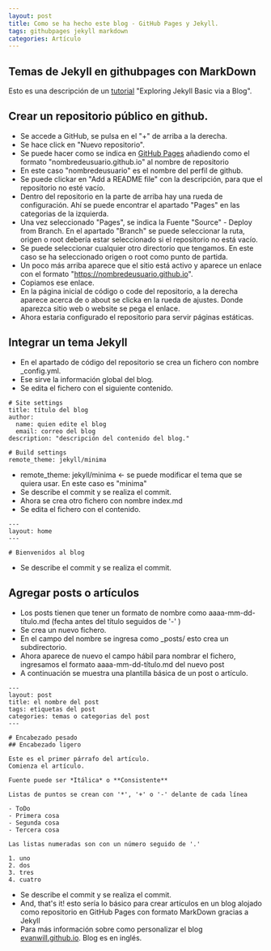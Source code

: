 ```yaml
---
layout: post
title: Como se ha hecho este blog - GitHub Pages y Jekyll.
tags: githubpages jekyll markdown
categories: Artículo
---
```


## Temas de Jekyll en githubpages con MarkDown

Esto es una descripción de un [tutorial](https://evanwill.github.io/go-go-ghpages-b/content/3-blog.html) "Exploring Jekyll Basic via a Blog".

## Crear un repositorio público en github.

- Se accede a GitHub, se pulsa en el "+" de arriba a la derecha.
- Se hace click en "Nuevo repositorio".
- Se puede hacer como se indica en [GitHub Pages](https://pages.github.com) añadiendo como el formato "nombredeusuario.github.io" al nombre de repositorio 
- En este caso "nombredeusuario" es el nombre del perfil de github.
- Se puede clickar en "Add a README file" con la descripción, para que el repositorio no esté vacío.
- Dentro del repositorio en la parte de arriba hay una rueda de configuración. Ahí se puede encontrar el apartado "Pages" en las categorias de la izquierda.
- Una vez seleccionado "Pages", se indica la Fuente "Source" - Deploy from Branch. En el apartado "Branch" se puede seleccionar la ruta, origen o root debería estar seleccionado si el repositorio no está vacío.
- Se puede seleccionar cualquier otro directorio que tengamos. En este caso se ha seleccionado origen o root como punto de partida.
- Un poco más arriba aparece que el sitio está activo y aparece un enlace con el formato "https://nombredeusuario.github.io".
- Copiamos ese enlace.
- En la página inicial de código o code del repositorio, a la derecha aparece acerca de o about se clicka en la rueda de ajustes. Donde aparezca sitio web o website se pega el enlace.
- Ahora estaria configurado el repositorio para servir páginas estáticas.

## Integrar un tema Jekyll

- En el apartado de código del repositorio se crea un fichero con nombre _config.yml.
- Ese sirve la información global del blog.
- Se edita el fichero con el siguiente contenido.

```
# Site settings
title: título del blog
author:
  name: quien edite el blog
  email: correo del blog
description: "descripción del contenido del blog."

# Build settings
remote_theme: jekyll/minima

```
- remote_theme: jekyll/minima <- se puede modificar el tema que se quiera usar. En este caso es "minima"
- Se describe el commit y se realiza el commit.
- Ahora se crea otro fichero con nombre index.md
- Se edita el fichero con el contenido.

```
---
layout: home
---

# Bienvenidos al blog

```
- Se describe el commit y se realiza el commit.

## Agregar posts o artículos

- Los posts tienen que tener un formato de nombre como aaaa-mm-dd-título.md (fecha antes del título seguidos de '-' )
- Se crea un nuevo fichero.
- En el campo del nombre se ingresa como _posts/ esto crea un subdirectorio.
- Ahora aparece de nuevo el campo hábil para nombrar el fichero, ingresamos el formato aaaa-mm-dd-título.md del nuevo post
- A continuación se muestra una plantilla básica de un post o artículo.

```
---
layout: post
title: el nombre del post
tags: etiquetas del post
categories: temas o categorias del post
---

# Encabezado pesado
## Encabezado ligero

Este es el primer párrafo del artículo.
Comienza el artículo.

Fuente puede ser *Itálica* o **Consistente**

Listas de puntos se crean con '*', '+' o '-' delante de cada línea

- ToDo
- Primera cosa
- Segunda cosa
- Tercera cosa

Las listas numeradas son con un número seguido de '.'

1. uno
2. dos
3. tres
4. cuatro

```
- Se describe el commit y se realiza el commit.
- And, that's it! esto sería lo básico para crear artículos en un blog alojado como repositorio en GitHub Pages con formato MarkDown gracias a Jekyll
- Para más información sobre como personalizar el blog [evanwill.github.io](https://evanwill.github.io/go-go-ghpages-b). Blog es en inglés.
